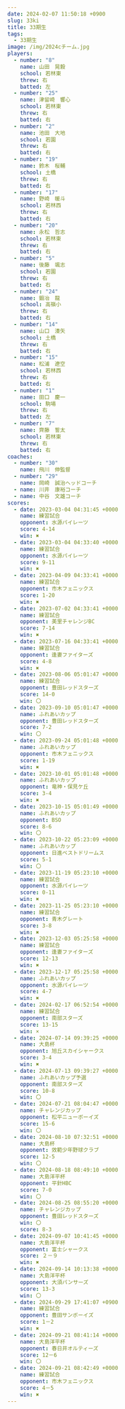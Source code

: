 ```yaml
---
date: 2024-02-07 11:50:18 +0900
slug: 33ki
title: 33期生
tags:
  - 33期生
image: /img/2024cチーム.jpg
players:
  - number: "8"
    name: 山田　晃毅
    school: 若林東
    threw: 右
    batted: 左
  - number: "25"
    name: 津留崎　響心
    school: 若林東
    threw: 右
    batted: 右
  - number: "2"
    name: 池田　大地
    school: 若園
    threw: 右
    batted: 右
  - number: "19"
    name: 鈴木　桜輔
    school: 土橋
    threw: 右
    batted: 右
  - number: "17"
    name: 野崎　暖斗
    school: 若林西
    threw: 右
    batted: 右
  - number: "20"
    name: 永松　哲志
    school: 若林東
    threw: 右
    batted: 右
  - number: "5"
    name: 後藤　颯志
    school: 若園
    threw: 右
    batted: 右
  - number: "24"
    name: 鍛冶　龍
    school: 高嶺小
    threw: 右
    batted: 右
  - number: "14"
    name: 山口　湊矢
    school: 土橋
    threw: 右
    batted: 右
  - number: "15"
    name: 松浦　遼空
    school: 若林西
    threw: 右
    batted: 右
  - number: "1"
    name: 田口　慶一
    school: 駒場
    threw: 右
    batted: 左
  - number: "7"
    name: 齊藤　誓太
    school: 若林東
    threw: 右
    batted: 右
coaches:
  - number: "30"
    name: 飛川　伸監督
  - number: "29"
    name: 岡崎　誠治ヘッドコーチ
  - name: 川井　康裕コーチ
  - name: 中谷　文雄コーチ
scores:
  - date: 2023-03-04 04:31:45 +0000
    name: 練習試合
    opponent: 水源パイレーツ
    score: 4-14
    win: ✖
  - date: 2023-03-04 04:33:40 +0000
    name: 練習試合
    opponent: 水源パイレーツ
    score: 9-11
    win: ✖
  - date: 2023-04-09 04:33:41 +0000
    name: 練習試合
    opponent: 市木フェニックス
    score: 1-20
    win: ✖
  - date: 2023-07-02 04:33:41 +0000
    name: 練習試合
    opponent: 美里チャレンジBC
    score: 7-14
    win: ✖
  - date: 2023-07-16 04:33:41 +0000
    name: 練習試合
    opponent: 逢妻ファイターズ
    score: 4-8
    win: ✖
  - date: 2023-08-06 05:01:47 +0000
    name: 練習試合
    opponent: 豊田レッドスターズ
    score: 14-0
    win: 〇
  - date: 2023-09-10 05:01:47 +0000
    name: ふれあいカップ
    opponent: 豊田レッドスターズ
    score: 7-2
    win: 〇
  - date: 2023-09-24 05:01:48 +0000
    name: ふれあいカップ
    opponent: 市木フェニックス
    score: 1-19
    win: ✖
  - date: 2023-10-01 05:01:48 +0000
    name: ふれあいカップ
    opponent: 竜神・保見ケ丘
    score: 3-4
    win: ✖
  - date: 2023-10-15 05:01:49 +0000
    name: ふれあいカップ
    opponent: BSO
    score: 8-6
    win: 〇
  - date: 2023-10-22 05:23:09 +0000
    name: ふれあいカップ
    opponent: 日進ベストドリームス
    score: 5-1
    win: 〇
  - date: 2023-11-19 05:23:10 +0000
    name: 練習試合
    opponent: 水源パイレーツ
    score: 0-11
    win: ✖
  - date: 2023-11-25 05:23:10 +0000
    name: 練習試合
    opponent: 青木グレート
    score: 3-8
    win: ✖
  - date: 2023-12-03 05:25:58 +0000
    name: 練習試合
    opponent: 逢妻ファイターズ
    score: 12-13
    win: ✖
  - date: 2023-12-17 05:25:58 +0000
    name: ふれあいカップ
    opponent: 水源パイレーツ
    score: 4-7
    win: ✖
  - date: 2024-02-17 06:52:54 +0000
    name: 練習試合
    opponent: 南部スターズ
    score: 13-15
    win: ×
  - date: 2024-07-14 09:39:25 +0000
    name: 大島杯
    opponent: 旭丘スカイシャークス
    score: 3-4
    win: ✖
  - date: 2024-07-13 09:39:27 +0000
    name: ふれあいカップ予選
    opponent: 南部スターズ
    score: 10-8
    win: 〇
  - date: 2024-07-21 08:04:47 +0000
    name: チャレンジカップ
    opponent: 松平ニューボーイズ
    score: 15-6
    win: 〇
  - date: 2024-08-10 07:32:51 +0000
    name: 大島杯
    opponent: 效範少年野球クラブ
    score: 12-5
    win: 〇
  - date: 2024-08-18 08:49:10 +0000
    name: 大島洋平杯
    opponent: 平針HBC
    score: 7-0
    win: 〇
  - date: 2024-08-25 08:55:20 +0000
    name: チャレンジカップ
    opponent: 豊田レッドスターズ
    win: 〇
    score: 8-3
  - date: 2024-09-07 10:41:45 +0000
    name: 大島洋平杯
    opponent: 富士シャークス
    score: ２－９
    win: ✖
  - date: 2024-09-14 10:13:38 +0000
    name: 大島洋平杯
    opponent: 大須パンサーズ
    score: 13-3
    win: 〇
  - date: 2024-09-29 17:41:07 +0900
    name: 練習試合
    opponent: 豊田サンボーイズ
    score: 1－2
    win: ✖
  - date: 2024-09-21 08:41:14 +0000
    name: 大島洋平杯
    opponent: 春日井オルティーズ
    score: 12－6
    win: 〇
  - date: 2024-09-21 08:42:49 +0000
    name: 練習試合
    opponent: 市木フェニックス
    score: 4－5
    win: ✖
---
```

